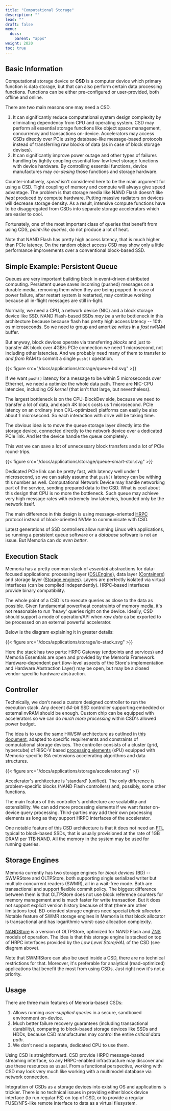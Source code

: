 ```yaml
---
title: "Computational Storage"
description: ""
lead: ""
draft: false
menu: 
  docs:
    parent: "apps"
weight: 2020
toc: true
---
```


## Basic Information

Computational storage device or **CSD** is a computer device which primary function is data storage, but that can also perform certain data processing functions. Functions can be either pre-configured or user-provided, both offline and online.

There are two main reasons one may need a CSD.

1. It can significantly reduce computational system design complexity by eliminating dependency from CPU and operating system. CSD may perform all essential storage functions like object space management, concurrency and transactions on-device. Accelerators may access CSDs directly over PCIe using database-like message-based protocols instead of transferring raw blocks of data (as in case of block storage devises).
1. It can significantly improve power outage and other types of failures handling by tightly coupling essential low-low level storage functions with device hardware. By controlling essential functions, device manufactures may _co-desing_ those functions and storage hardware.

Counter-intuitively, *speed* isn't considered here to be the main argument for using a CSD. Tight coupling of memory and compute will always give speed advantage. The problem is that storage media like NAND Flash doesn't like _heat_ produced by compute hardware. Putting massive radiators on devices will decrease storage density. As a result, intensive compute functions have to be disaggregated from CSDs into separate storage accelerators which are easier to cool.

Fortunately, one of the most important class of queries that benefit from using CDS, _point-like queries_, do not produce a lot of heat. 

Note that NAND Flash has pretty high access latency, that is much higher than PCIe latency. On the random object access CSD may show only a little performance improvements over a conventional block-based SSD.

## Simple Example: Persistent Queue

Queues are very important building block in event-driven distributed computing. Persistent queue saves incoming (pushed) messages on a durable media, removing them when they are being popped. In case of power failure, after restart system is restarted, may continue working because all in-flight messages are still in-light.

Normally, we need a CPU, a network device (NIC) and a block storage device like SSD. NAND Flash-based SSDs _may be_ a write bottleneck in this architecture because because flash has pretty high access latency -- 10th os microseconds. So we need to group and amortize writes in a _fast_ nvRAM buffer. 

But anyway, block devices operate via transferring _blocks_ and just to transfer 4K block over 4GB/s PCIe connection we need 1 microsecond, not including other latencies. And we probably need many of them to transfer _to and from_ RAM to commit a single `push()` operation.

{{< figure src="/docs/applications/storage/queue-bd.svg" >}}

If we want `push()` latency for a message to be within 5 microseconds over Ethernet, we need a optimize the whole data path. There are NIC-CPU latencies, including _OS kernel_ (that isn't that large, but nevertheless). 

The largest bottleneck is on the CPU-BlockDev side, because we need to transfer a lot of data, and each 4K block costs us 1 microsecond. PCIe latency on an ordinary (non CXL-optimized) platforms can easily be also about 1 microsecond. So each interaction with drive will be taking time. 

The obvious idea is to move the queue storage layer directly into the storage device, connected directly to the network device over a dedicated PCIe link. And let the device handle the queue completely. 

This wat we can save a lot of unnecessary block transfers and a lot of PCIe round-trips.

{{< figure src="/docs/applications/storage/queue-smart-stor.svg" >}}

Dedicated PCIe link can be pretty fast, with latency well under 1 microsecond, so we can safely assume that `push()` latency can be withing this number as well. Computational Network Device may handle networking part of the service, sending prepared data to the CSD. What is cool about this design that CPU is no more the bottleneck. Such queue may achieve very high message rates with extremely low latencies, bounded only be the network itself.

The main difference in this design is using message-oriented [HRPC](/docs/overview/hrpc) protocol instead of block-oriented NVMe to communicate with CSD. 

Latest generations of SSD controllers allow running Linux with applications, so running a persistent queue software or a _database_ software is not an issue. But Memoria can do _even better_.

## Execution Stack

Memoria has a pretty common stack of _essential_ abstractions for data-focused applications: processing layer ([DSLEngine](/docs/overview/vm)), data layer ([Containers](/docs/overview/containers)) and storage layer ([Storage engines](/docs/overview/storage)). Layers are perfectly isolated via virtual interfaces (can be compiled independently). HRPC-based interfaces provide binary compatibility.

The whole point of a CSD is to execute queries as close to the data as possible. Given fundamental power/heat constraints of memory media, it's not reasonable to run 'heavy' queries right on the device. Ideally, CSD should support a mode of operation/API when _raw data_ ca be exported to be processed on an external powerful accelerator.

Below is the diagram explaining it in greater details:

{{< figure src="/docs/applications/storage/io-stack.svg" >}}

Here the stack has two parts: HRPC Gateway (endpoints and services) and Memoria Essentials are open and provided by the Memoria Framework. Hardware-dependent part (low-level aspects of the Store's implementation and Hardware Abstraction Layer) may be open, but may be a closed vendor-specific hardware abstraction.

## Controller

Technically, we don't need a custom designed controller to run the execution stack. Any decent _64-bit_ SSD controller supporting embedded or external nvRAM should be enough. Custom chip can be equipped with accelerators so we can do _much more processing_ within CSD's allowed power budget. 

The idea is to use the same HW/SW architecture as outlined in [this document](/docs/overview/accel), adapted to specific requirements and constraints of computational storage devices. The controller consists of a cluster (grid, hypercube) of RISC-V based [processing elements](/docs/overview/accel#processing-element) (xPU) equipped with Memoria-specific ISA extensions accelerating algorithms and data structures. 

{{< figure src="/docs/applications/storage/accelerator.svg" >}}

Accelerator's architecture is 'standard' (unified). The only difference is problem-specific blocks (NAND Flash controllers) and, possibly, some other functions.

The main featurs of this controller's architecture are scalability and extensibility. We can add more processing elements if we want faster on-device query processing. Third-parties may add their own processing elements as long as they support HRPC interfaces of the accelerator.

One notable feature of this CSD architecture is that it does not need an [FTL](https://en.wikipedia.org/wiki/Flash_memory_controller) typical to block-based SSDs, that is usually provisioned at the rate of 1GB DRAM per 1TB NAND. All the memory in the system may be used for running queries.

## Storage Engines

Memoria currently has two storage engines for _block devices_ (BD) -- SWMRStore and OLTPStore, both supporting single serialized writer but multiple concurrent readers (SWMR), all in a wait-free mode. Both are transactional and support flexible commit policy. The biggest difference between them is that OLTPStore does not use block reference counters for memory management and is much faster for write transaction. But it does not support explicit version history because of that (there are other limitations too). BD-oriented storage engines need special _block allocator_. Notable feature of  SWMR storage engines in Memoria is that block allocator is transactional and has logarithmic worst-case allocation complexity. 

[NANDStore](/docs/overview/storage/#nandstore) is a version of OLTPStore, optimized for NAND Flash and [ZNS](https://zonedstorage.io/docs/introduction/zns) models of operation. The idea is that this storage engine is stacked on top of HRPC interfaces provided by the _Low Level Store/HAL_ of the CSD (see diagram above).

Note that SWMRStore can also be used inside a CSD, there are no technical restrictions for that. Moreover, it's preferable for analytical (read-optimized) applications that benefit the most from using CSDs. Just right now it's not a priority.

## Usage

There are three main features of Memoria-based CSDs:

1. Allows running _user-supplied queries_ in a secure, sandboxed environment on-device.
2. Much better failure recovery guarantees (including transactional durability), comparing to block-based storage devices like SSDs and HDDs, because CSD manufactures may control the entire _critical data path_.
3. We don't need a separate, dedicated CPU to use them.

Using CSD is straightforward. CSD provide HRPC message-based streaming interface, so any HRPC-enabled infrastructure may discover and use these resources as usual. From a functional perspective, working with CSD may look very much like working with a multimodel database via network connection.

Integration of CSDs as a storage devices into existing OS and applications is trickier. There is no technical issues in providing either block device interface (to run regular FS) on top of CSD, or to provide a regular FUSE/NFS-like remote interface to data as a virtual filesystem. 


